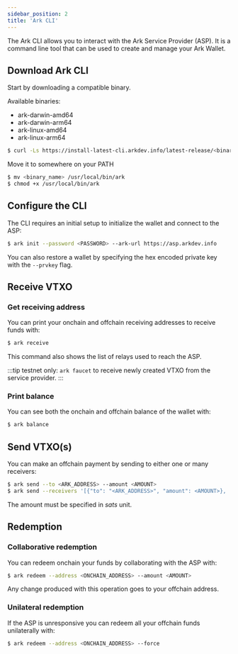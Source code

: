 ```yaml
---
sidebar_position: 2
title: 'Ark CLI'
---
```


The Ark CLI allows you to interact with the Ark Service Provider (ASP). It is a command line tool that can be used to create and manage your Ark Wallet.

## Download Ark CLI

Start by downloading a compatible binary.

Available binaries:

- ark-darwin-amd64
- ark-darwin-arm64
- ark-linux-amd64
- ark-linux-arm64

```bash
$ curl -Ls https://install-latest-cli.arkdev.info/latest-release/<binary_name>
```

Move it to somewhere on your PATH

```bash
$ mv <binary_name> /usr/local/bin/ark
$ chmod +x /usr/local/bin/ark
```

## Configure the CLI

The CLI requires an initial setup to initialize the wallet and connect to the ASP:

```bash
$ ark init --password <PASSWORD> --ark-url https://asp.arkdev.info
```

You can also restore a wallet by specifying the hex encoded private key with the `--prvkey` flag.

## Receive VTXO

### Get receiving address

You can print your onchain and offchain receiving addresses to receive funds with:

```bash
$ ark receive
```

This command also shows the list of relays used to reach the ASP.

:::tip
testnet only: `ark faucet` to receive newly created VTXO from the service provider.
:::

### Print balance

You can see both the onchain and offchain balance of the wallet with:

```bash
$ ark balance
```

## Send VTXO(s)

You can make an offchain payment by sending to either one or many receivers:

```bash
$ ark send --to <ARK_ADDRESS> --amount <AMOUNT>
$ ark send --receivers '[{"to": "<ARK_ADDRESS>", "amount": <AMOUNT>}, ...]'
```

The amount must be specified in _sats_ unit.

## Redemption

### Collaborative redemption

You can redeem onchain your funds by collaborating with the ASP with:

```bash
$ ark redeem --address <ONCHAIN_ADDRESS> --amount <AMOUNT>
```

Any change produced with this operation goes to your offchain address.

### Unilateral redemption

If the ASP is unresponsive you can redeem all your offchain funds unilaterally with:

```bash
$ ark redeem --address <ONCHAIN_ADDRESS> --force
```
